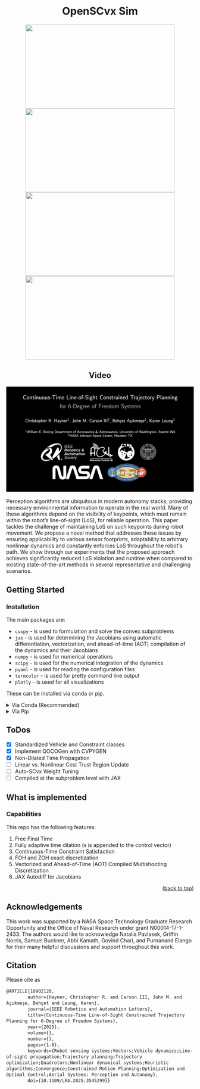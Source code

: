 <!-- Improved compatibility of back to top link: See: https://github.com/othneildrew/Best-README-Template/pull/73 -->
<a id="readme-top"></a>
<!--
*** Thanks for checking out the Best-README-Template. If you have a suggestion
*** that would make this better, please fork the repo and create a pull request
*** or simply open an issue with the tag "enhancement".
*** Don't forget to give the project a star!
*** Thanks again! Now go create something AMAZING! :D
-->



<!-- PROJECT SHIELDS -->
<!--
*** I'm using markdown "reference style" links for readability.
*** Reference links are enclosed in brackets [ ] instead of parentheses ( ).
*** See the bottom of this document for the declaration of the reference variables
*** for contributors-url, forks-url, etc. This is an optional, concise syntax you may use.
*** https://www.markdownguide.org/basic-syntax/#reference-style-links
-->
<!-- [![Contributors][contributors-shield]][contributors-url]
[![Forks][forks-shield]][forks-url]
[![Stargazers][stars-shield]][stars-url]
[![Issues][issues-shield]][issues-url]
[![MIT License][license-shield]][license-url]
[![LinkedIn][linkedin-shield]][linkedin-url] -->

<!-- PROJECT LOGO -->
<br />
<div align="center">
<h1 align="center">OpenSCvx Sim</h1>

<div style="display: flex; flex-wrap: wrap; justify-content: center;">
<!--   <div style="text-align: center;"> -->
<img src="figures/ctlos_dr.gif" width="400" height="225"/>
<!-- <div style="width 45%">
<p width="10"><em>Proposed Rel Nav</em></p>
</div> -->
<!--   <div style="text-align: center;"> -->
<img src="figures/dtlos_dr.gif" width="400" height="225"/>
<!-- <div style="width 45%">
<p><em>Baseline Rel Nav</em></p>
</div> -->
</div>

<div style="display: flex; flex-wrap: wrap; justify-content: center;">
<!--   <div style="text-align: center;"> -->
<img src="figures/ctlos_cine.gif" width="400" height="225"/>
<!-- <p><em>Proposed Cinematography</em></p> -->
<!--   </div> -->
<!--   <div style="text-align: center;"> -->
<img src="figures/dtlos_cine.gif" width="400" height="225"/>
<!-- <p><em>Baseline Cinematography</em></p> -->
<!--   </div> -->
</div>


## Video
[![Watch the video](figures/video_preview.png)](https://youtu.be/miYeYnfvZYs?si=aYggTma7bdm_umCP)

<p align="left">
Perception algorithms are ubiquitous in modern autonomy stacks, providing necessary environmental information to operate in the real world. Many of these algorithms depend on the visibility of keypoints, which must remain within the robot’s line-of-sight (LoS), for reliable operation. This paper tackles the challenge of maintaining LoS on such keypoints during robot movement. We propose a novel method that addresses these issues by ensuring applicability to various sensor footprints, adaptability to arbitrary nonlinear dynamics and constantly enforces LoS throughout the robot's path. We show through our experiments that the proposed approach achieves significantly reduced LoS violation and runtime when compared to existing state-of-the-art methods in several representative and challenging scenarios.
<br />
</p>
</div>

<!-- GETTING STARTED -->
## Getting Started


### Installation
The main packages are:
- ```cvxpy``` - is used to formulation and solve the convex subproblems
- ```jax``` - is used for determining the Jacobians using automatic differentiation, vectorization, and ahead-of-time (AOT) compilation of the dynamics and their Jacobians 
- ```numpy``` - is used for numerical operations
- ```scipy``` - is used for the numerical integration of the dynamics
- ```pyaml```  - is used for reading the configuration files
- ```termcolor``` - is used for pretty command line output
- ```plotly``` - is used for all visualizations


These can be installed via conda or pip.
<details>
<summary>Via Conda (Recommended) </summary>

1. Clone the repo
   ```sh
   git clone https://github.com/haynec/quad_sim.git
   ```
2. Install environment packages (this will take about a minute or two):
   ```sh
   conda env create -f environment.yml
   ```
3. Activate the environment:
   ```sh
   conda activate los_guidance
   ```

</details>

<details>
<summary>Via Pip</summary>

0. Prerequisites
   Python >= 3.9
1. Clone the repo
   ```sh
   git clone https://github.com/haynec/quadsim.git
   ```
2. Install environment packages:
   ```sh
   pip install -r requirements.txt
   ```
</details>


## ToDos
- [X] Standardized Vehicle and Constraint classes
- [X] Implement QOCOGen with CVPYGEN
- [X] Non-Dilated Time Propagation 
- [ ] Linear vs. Nonlinear Cost Trust Region Update
- [ ] Auto-SCvx Weight Tuning
- [ ] Compiled at the subproblem level with JAX
## What is implemented

### Capabilities
This repo has the following features:
1. Free Final Time
2. Fully adaptive time dilation (s is appended to the control vector)
3. Continuous-Time Constraint Satisfaction
4. FOH and ZOH exact discretization
6. Vectorized and Ahead-of-Time (AOT) Compiled Multishooting Discretization
7. JAX Autodiff for Jacobians

<p align="right">(<a href="#readme-top">back to top</a>)</p>


## Acknowledgements
This work was supported by a NASA Space Technology Graduate Research Opportunity and the Office of Naval Research under grant N00014-17-1-2433. The authors would like to acknowledge Natalia Pavlasek, Griffin Norris, Samuel Buckner, Abhi Kamath, Govind Chari, and Purnanand Elango for their many helpful discussions and support throughout this work.

## Citation
Please cite as 
```
@ARTICLE{10902120,
        author={Hayner, Christopher R. and Carson III, John M. and Açıkmeşe, Behçet and Leung, Karen},
        journal={IEEE Robotics and Automation Letters}, 
        title={Continuous-Time Line-of-Sight Constrained Trajectory Planning for 6-Degree of Freedom Systems}, 
        year={2025},
        volume={},
        number={},
        pages={1-8},
        keywords={Robot sensing systems;Vectors;Vehicle dynamics;Line-of-sight propagation;Trajectory planning;Trajectory optimization;Quadrotors;Nonlinear dynamical systems;Heuristic algorithms;Convergence;Constrained Motion Planning;Optimization and Optimal Control;Aerial Systems: Perception and Autonomy},
        doi={10.1109/LRA.2025.3545299}}
```




<!-- MARKDOWN LINKS & IMAGES -->
<!-- https://www.markdownguide.org/basic-syntax/#reference-style-links -->
[contributors-shield]: https://img.shields.io/github/contributors/haynec/los_guidance.svg?style=for-the-badge
[contributors-url]: https://github.com/haynec/los_guidance/graphs/contributors
[forks-shield]: https://img.shields.io/github/forks/haynec/los_guidance.svg?style=for-the-badge
[forks-url]: https://github.com/haynec/los_guidance/network/members
[stars-shield]: https://img.shields.io/github/stars/haynec/los_guidance.svg?style=for-the-badge
[stars-url]: https://github.com/haynec/los_guidance/stargazers
[issues-shield]: https://img.shields.io/github/issues/haynec/los_guidance.svg?style=for-the-badge
[issues-url]: https://github.com/haynec/los_guidance/issues
[license-shield]: https://img.shields.io/github/license/haynec/los_guidance.svg?style=for-the-badge
[license-url]: https://github.com/haynec/los_guidance/blob/master/LICENSE.txt
[linkedin-shield]: https://img.shields.io/badge/-LinkedIn-black.svg?style=for-the-badge&logo=linkedin&colorB=555
[linkedin-url]: https://linkedin.com/in/linkedin_username
[product-screenshot]: images/screenshot.png
[Next.js]: https://img.shields.io/badge/next.js-000000?style=for-the-badge&logo=nextdotjs&logoColor=white
[Next-url]: https://nextjs.org/
[React.js]: https://img.shields.io/badge/React-20232A?style=for-the-badge&logo=react&logoColor=61DAFB
[React-url]: https://reactjs.org/
[Vue.js]: https://img.shields.io/badge/Vue.js-35495E?style=for-the-badge&logo=vuedotjs&logoColor=4FC08D
[Vue-url]: https://vuejs.org/
[Angular.io]: https://img.shields.io/badge/Angular-DD0031?style=for-the-badge&logo=angular&logoColor=white
[Angular-url]: https://angular.io/
[Svelte.dev]: https://img.shields.io/badge/Svelte-4A4A55?style=for-the-badge&logo=svelte&logoColor=FF3E00
[Svelte-url]: https://svelte.dev/
[Laravel.com]: https://img.shields.io/badge/Laravel-FF2D20?style=for-the-badge&logo=laravel&logoColor=white
[Laravel-url]: https://laravel.com
[Bootstrap.com]: https://img.shields.io/badge/Bootstrap-563D7C?style=for-the-badge&logo=bootstrap&logoColor=white
[Bootstrap-url]: https://getbootstrap.com
[JQuery.com]: https://img.shields.io/badge/jQuery-0769AD?style=for-the-badge&logo=jquery&logoColor=white
[JQuery-url]: https://jquery.com 
